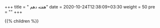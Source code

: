 +++
title = " هفته دهم"
date =  2020-10-24T12:38:09+03:30
weight = 50
pre = "<i class='fa fa-graduation-cap ' ></i>"
+++

{{% children  %}}